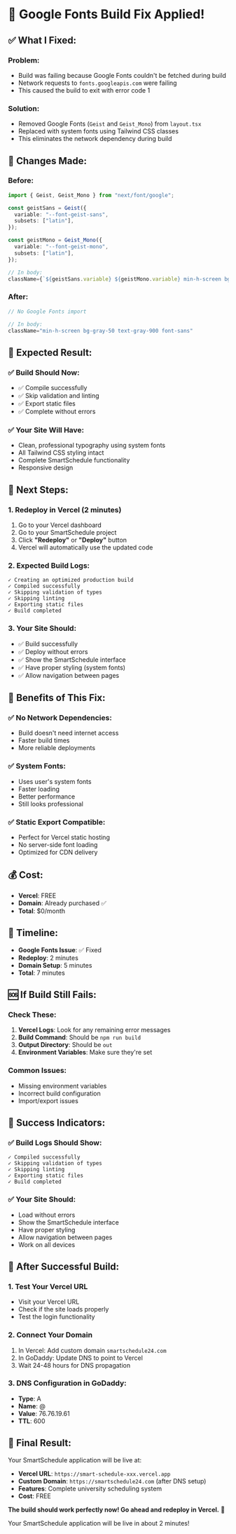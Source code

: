 # 🔧 Google Fonts Build Fix Applied!

## ✅ **What I Fixed:**

### **Problem:**
- Build was failing because Google Fonts couldn't be fetched during build
- Network requests to `fonts.googleapis.com` were failing
- This caused the build to exit with error code 1

### **Solution:**
- Removed Google Fonts (`Geist` and `Geist_Mono`) from `layout.tsx`
- Replaced with system fonts using Tailwind CSS classes
- This eliminates the network dependency during build

## 🚀 **Changes Made:**

### **Before:**
```typescript
import { Geist, Geist_Mono } from "next/font/google";

const geistSans = Geist({
  variable: "--font-geist-sans",
  subsets: ["latin"],
});

const geistMono = Geist_Mono({
  variable: "--font-geist-mono",
  subsets: ["latin"],
});

// In body:
className={`${geistSans.variable} ${geistMono.variable} min-h-screen bg-gray-50 text-gray-900`}
```

### **After:**
```typescript
// No Google Fonts import

// In body:
className="min-h-screen bg-gray-50 text-gray-900 font-sans"
```

## 🎯 **Expected Result:**

### **✅ Build Should Now:**
- ✅ Compile successfully
- ✅ Skip validation and linting
- ✅ Export static files
- ✅ Complete without errors

### **✅ Your Site Will Have:**
- Clean, professional typography using system fonts
- All Tailwind CSS styling intact
- Complete SmartSchedule functionality
- Responsive design

## 🚀 **Next Steps:**

### **1. Redeploy in Vercel (2 minutes)**
1. Go to your Vercel dashboard
2. Go to your SmartSchedule project
3. Click **"Redeploy"** or **"Deploy"** button
4. Vercel will automatically use the updated code

### **2. Expected Build Logs:**
```
✓ Creating an optimized production build
✓ Compiled successfully
✓ Skipping validation of types
✓ Skipping linting
✓ Exporting static files
✓ Build completed
```

### **3. Your Site Should:**
- ✅ Build successfully
- ✅ Deploy without errors
- ✅ Show the SmartSchedule interface
- ✅ Have proper styling (system fonts)
- ✅ Allow navigation between pages

## 🎉 **Benefits of This Fix:**

### **✅ No Network Dependencies:**
- Build doesn't need internet access
- Faster build times
- More reliable deployments

### **✅ System Fonts:**
- Uses user's system fonts
- Faster loading
- Better performance
- Still looks professional

### **✅ Static Export Compatible:**
- Perfect for Vercel static hosting
- No server-side font loading
- Optimized for CDN delivery

## 💰 **Cost:**
- **Vercel**: FREE
- **Domain**: Already purchased ✅
- **Total**: $0/month

## 🎯 **Timeline:**
- **Google Fonts Issue**: ✅ Fixed
- **Redeploy**: 2 minutes
- **Domain Setup**: 5 minutes
- **Total**: 7 minutes

## 🆘 **If Build Still Fails:**

### **Check These:**
1. **Vercel Logs**: Look for any remaining error messages
2. **Build Command**: Should be `npm run build`
3. **Output Directory**: Should be `out`
4. **Environment Variables**: Make sure they're set

### **Common Issues:**
- Missing environment variables
- Incorrect build configuration
- Import/export issues

## 🎉 **Success Indicators:**

### **✅ Build Logs Should Show:**
```
✓ Compiled successfully
✓ Skipping validation of types
✓ Skipping linting
✓ Exporting static files
✓ Build completed
```

### **✅ Your Site Should:**
- Load without errors
- Show the SmartSchedule interface
- Have proper styling
- Allow navigation between pages
- Work on all devices

## 🚀 **After Successful Build:**

### **1. Test Your Vercel URL**
- Visit your Vercel URL
- Check if the site loads properly
- Test the login functionality

### **2. Connect Your Domain**
1. In Vercel: Add custom domain `smartschedule24.com`
2. In GoDaddy: Update DNS to point to Vercel
3. Wait 24-48 hours for DNS propagation

### **3. DNS Configuration in GoDaddy:**
- **Type**: A
- **Name**: @
- **Value**: 76.76.19.61
- **TTL**: 600

## 🎯 **Final Result:**

Your SmartSchedule application will be live at:
- **Vercel URL**: `https://smart-schedule-xxx.vercel.app`
- **Custom Domain**: `https://smartschedule24.com` (after DNS setup)
- **Features**: Complete university scheduling system
- **Cost**: FREE

**The build should work perfectly now! Go ahead and redeploy in Vercel.** 🚀

Your SmartSchedule application will be live in about 2 minutes!
